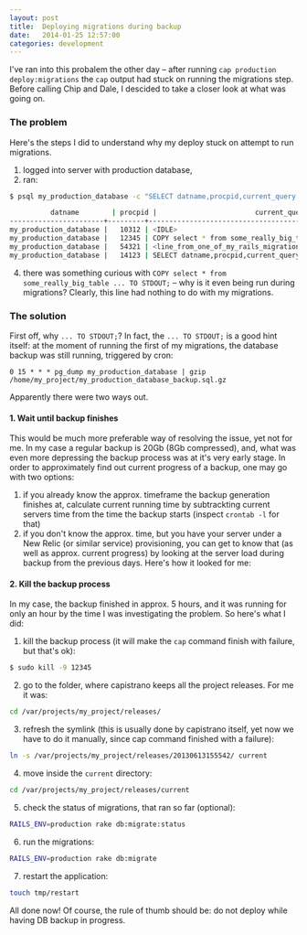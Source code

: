 ```yaml
---
layout: post
title:  Deploying migrations during backup
date:   2014-01-25 12:57:00
categories: development
---
```

I've ran into this probalem the other day – after running `cap production deploy:migrations` the `cap` output had stuck on running the migrations step. Before calling Chip and Dale, I descided to take a closer look at what was going on.

###  The problem

Here's the steps I did to understand why my deploy stuck on attempt to run migrations.

1. logged into server with production database,
2. ran:

  ```bash
$ psql my_production_database -c "SELECT datname,procpid,current_query FROM pg_stat_activity;"

            datname        | procpid |                        current_query                        
-----------------------+---------+-------------------------------------------------------------
my_production_database |   10312 | <IDLE>
my_production_database |   12345 | COPY select * from some_really_big_table ... TO STDOUT;
my_production_database |   54321 | <line_from_one_of_my_rails_migrations>
my_production_database |   14123 | SELECT datname,procpid,current_query FROM pg_stat_activity;
  ```

4. there was something curious with `COPY select * from some_really_big_table ... TO STDOUT;` – why is it even being run during migrations? Clearly, this line had nothing to do with my migrations.

###  The solution

First off, why `... TO STDOUT;`? In fact, the `... TO STDOUT;` is a good hint itself: at the moment of running the first of my migrations, the database backup was still running, triggered by cron:

```
0 15 * * * pg_dump my_production_database | gzip /home/my_project/my_production_database_backup.sql.gz
```

Apparently there were two ways out.

#### 1. Wait until backup finishes

This would be much more preferable way of resolving the issue, yet not for me. In my case a regular backup is 20Gb (8Gb compressed), and, what was even more depressing the backup process was at it's very early stage. In order to approximately find out current progress of a backup, one may go with two options:

1. if you already know the approx. timeframe the backup generation finishes at, calculate current running time by subtrackting current servers time from the time the backup starts (inspect `crontab -l` for that)
2. if you don't know the approx. time, but you have your server under a New Relic (or similar service) provisioning, you can get to know that (as well as approx. current progress) by looking at the server load during backup from the previous days. Here's how it looked for me: <image>


#### 2. Kill the backup process

In my case, the backup finished in approx. 5 hours, and it was running for only an hour by the time I was investigating the problem. So here's what I did:

1. kill the backup process (it will make the `cap` command finish with failure, but that's ok):
      
  ```bash
$ sudo kill -9 12345       
  ```

2. go to the folder, where capistrano keeps all the project releases. For me it was:

  ```bash
cd /var/projects/my_project/releases/
  ```

3. refresh the symlink (this is usually done by capistrano itself, yet now we have to do it manually, since cap command finished with a failure):

  ```bash
ln -s /var/projects/my_project/releases/20130613155542/ current
  ```

4. move inside the `current` directory:

  ```bash
cd /var/projects/my_project/releases/current
  ```

5. check the status of migrations, that ran so far (optional):

  ```bash
RAILS_ENV=production rake db:migrate:status
  ```

6. run the migrations:

  ```bash
RAILS_ENV=production rake db:migrate
  ```

7. restart the application:

  ```bash
touch tmp/restart
  ```

All done now! Of course, the rule of thumb should be: do not deploy while having DB backup in progress.
